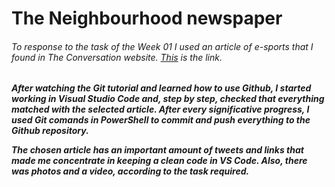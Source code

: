 # The Neighbourhood newspaper

###### To response to the task of the Week 01 I used an article of e-sports that I found in The Conversation website. [This](https://theconversation.com/esports-could-be-quietly-spawning-a-whole-new-generation-of-problem-gamblers-147124) is the link.

***After watching the Git tutorial and learned how to use Github, I started working in Visual 
Studio Code and, step by step, checked that everything matched with the selected article. 
After every significative progress, I used Git comands in PowerShell to commit and push everything to the Github repository.***

***The chosen article has an important amount of tweets and links that made me concentrate in keeping 
a clean code in VS Code. Also, there was photos and a video, according to the task required.***

